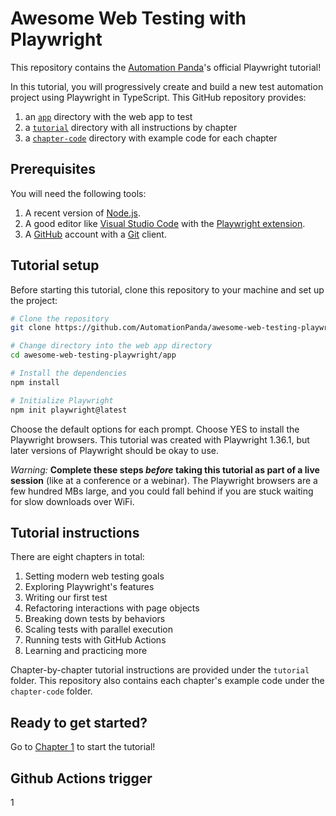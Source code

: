 # Awesome Web Testing with Playwright

This repository contains the [Automation Panda](https://automationpanda.com/)'s official Playwright tutorial!

In this tutorial, you will progressively create and build a new test automation project using Playwright in TypeScript.
This GitHub repository provides:

1. an [`app`](/app/) directory with the web app to test
2. a [`tutorial`](/tutorial/) directory with all instructions by chapter
3. a [`chapter-code`](/chapter-code/) directory with example code for each chapter


## Prerequisites

You will need the following tools:

1. A recent version of [Node.js](https://nodejs.org/).
2. A good editor like [Visual Studio Code](https://code.visualstudio.com/) with the [Playwright extension](https://playwright.dev/docs/getting-started-vscode).
3. A [GitHub](https://github.com/) account with a [Git](https://git-scm.com/) client.


## Tutorial setup

Before starting this tutorial, clone this repository to your machine and set up the project:

```sh
# Clone the repository
git clone https://github.com/AutomationPanda/awesome-web-testing-playwright.git

# Change directory into the web app directory
cd awesome-web-testing-playwright/app

# Install the dependencies
npm install

# Initialize Playwright
npm init playwright@latest
```

Choose the default options for each prompt.
Choose YES to install the Playwright browsers.
This tutorial was created with Playwright 1.36.1,
but later versions of Playwright should be okay to use.

*Warning:*
**Complete these steps *before* taking this tutorial as part of a live session** (like at a conference or a webinar).
The Playwright browsers are a few hundred MBs large,
and you could fall behind if you are stuck waiting for slow downloads over WiFi.


## Tutorial instructions

There are eight chapters in total:

1. Setting modern web testing goals
2. Exploring Playwright's features
3. Writing our first test
4. Refactoring interactions with page objects
5. Breaking down tests by behaviors
6. Scaling tests with parallel execution
7. Running tests with GitHub Actions
8. Learning and practicing more

Chapter-by-chapter tutorial instructions are provided under the `tutorial` folder.
This repository also contains each chapter's example code under the `chapter-code` folder.


## Ready to get started?

Go to [Chapter 1](tutorial/01-testing-goals.md) to start the tutorial!


## Github Actions trigger
1

